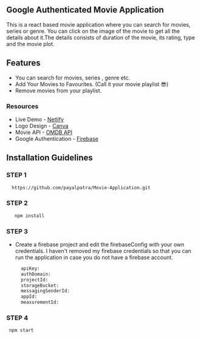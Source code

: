 ## Google Authenticated Movie Application 
This is a react based movie application where you can search for movies, series or genre. You can click on the image of the movie to get all the details about it.The details consists of duration of the movie, its rating, type and the movie plot.

## Features
* You can search for movies, series , genre etc. 
* Add Your Movies to Favourites. (Call it your movie playlist 😎)
* Remove movies from your playlist.

### Resources 

* Live Demo - [Netlify](https://brave-bose-739cc3.netlify.app/)
* Logo Design - [Canva](https://www.canva.com/)
* Movie API - [OMDB API](http://www.omdbapi.com/)
* Google Authentication - [Firebase](https://firebase.google.com/)

## Installation Guidelines

### STEP 1

```sh
  https://github.com/payalpatra/Movie-Application.git
```
### STEP 2

```sh
   npm install
```

### STEP 3

* Create a firebase project and edit the firebaseConfig with your own credentials. I haven't removed  my firebase credentials so that you can run the application in case you do not have a firebase account.

  ```sh
    apiKey: 
    authDomain:
    projectId:
    storageBucket: 
    messagingSenderId: 
    appId: 
    measurementId: 
  ```

### STEP 4

```sh
 npm start
```